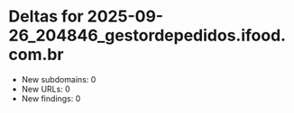 # Deltas for 2025-09-26_204846_gestordepedidos.ifood.com.br
- New subdomains: 0
- New URLs: 0
- New findings: 0
